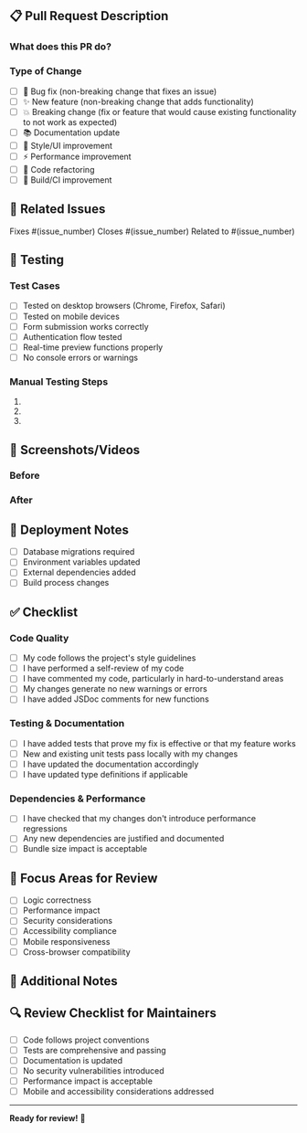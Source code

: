 ## 📋 Pull Request Description

### What does this PR do?
<!-- Provide a clear and concise description of what this PR accomplishes -->

### Type of Change
<!-- Mark the relevant option with an "x" -->
- [ ] 🐛 Bug fix (non-breaking change that fixes an issue)
- [ ] ✨ New feature (non-breaking change that adds functionality)
- [ ] 💥 Breaking change (fix or feature that would cause existing functionality to not work as expected)
- [ ] 📚 Documentation update
- [ ] 🎨 Style/UI improvement
- [ ] ⚡ Performance improvement
- [ ] 🧹 Code refactoring
- [ ] 🔧 Build/CI improvement

## 🔗 Related Issues
<!-- Link to any related issues -->
Fixes #(issue_number)
Closes #(issue_number)
Related to #(issue_number)

## 🧪 Testing
<!-- Describe how you tested your changes -->

### Test Cases
- [ ] Tested on desktop browsers (Chrome, Firefox, Safari)
- [ ] Tested on mobile devices
- [ ] Form submission works correctly
- [ ] Authentication flow tested
- [ ] Real-time preview functions properly
- [ ] No console errors or warnings

### Manual Testing Steps
1. 
2. 
3. 

## 📸 Screenshots/Videos
<!-- Add screenshots or videos showing the changes (especially for UI changes) -->

### Before
<!-- Screenshot/description of how it looked/worked before -->

### After
<!-- Screenshot/description of how it looks/works after -->

## 🚀 Deployment Notes
<!-- Any special deployment considerations -->
- [ ] Database migrations required
- [ ] Environment variables updated
- [ ] External dependencies added
- [ ] Build process changes

## ✅ Checklist
<!-- Mark completed items with an "x" -->

### Code Quality
- [ ] My code follows the project's style guidelines
- [ ] I have performed a self-review of my code
- [ ] I have commented my code, particularly in hard-to-understand areas
- [ ] My changes generate no new warnings or errors
- [ ] I have added JSDoc comments for new functions

### Testing & Documentation
- [ ] I have added tests that prove my fix is effective or that my feature works
- [ ] New and existing unit tests pass locally with my changes
- [ ] I have updated the documentation accordingly
- [ ] I have updated type definitions if applicable

### Dependencies & Performance
- [ ] I have checked that my changes don't introduce performance regressions
- [ ] Any new dependencies are justified and documented
- [ ] Bundle size impact is acceptable

## 🎯 Focus Areas for Review
<!-- Help reviewers focus on specific areas -->
- [ ] Logic correctness
- [ ] Performance impact
- [ ] Security considerations
- [ ] Accessibility compliance
- [ ] Mobile responsiveness
- [ ] Cross-browser compatibility

## 📝 Additional Notes
<!-- Any additional information for reviewers -->

## 🔍 Review Checklist for Maintainers
<!-- This section is for maintainers -->
- [ ] Code follows project conventions
- [ ] Tests are comprehensive and passing
- [ ] Documentation is updated
- [ ] No security vulnerabilities introduced
- [ ] Performance impact is acceptable
- [ ] Mobile and accessibility considerations addressed

---

**Ready for review!** 🚀

<!-- 
Quick Links:
- [Live Demo](https://easeforms.vercel.app/)
- [Contributing Guidelines](https://github.com/Bhavye2003Developer/EaseForms/blob/main/CONTRIBUTING.md)
- [Project Repository](https://github.com/Bhavye2003Developer/EaseForms)
-->
